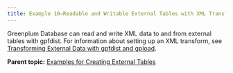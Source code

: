 ```yaml
---
title: Example 10—Readable and Writable External Tables with XML Transformations 
---
```


Greenplum Database can read and write XML data to and from external tables with gpfdist. For information about setting up an XML transform, see [Transforming External Data with gpfdist and gpload](../load/topics/transforming-xml-data.html).

**Parent topic:** [Examples for Creating External Tables](../external/g-creating-external-tables---examples.html)


